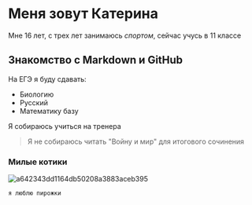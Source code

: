 # Меня зовут Катерина 
Мне 16 лет, с трех лет занимаюсь _спортом_, сейчас учусь в 11 классе 
## Знакомство с Markdown и GitHub
На ЕГЭ я буду сдавать: 
- Биологию
- Русский
- Математику базу

Я собираюсь учиться на тренера
> Я не собираюсь читать "Войну и мир" для итогового сочинения
 ### Милые котики 

![a642343dd1164db50208a3883aceb395](https://github.com/user-attachments/assets/b80a96d1-0826-4c57-ac70-97cf0b7238bb)

 ```я люблю пирожки ```
